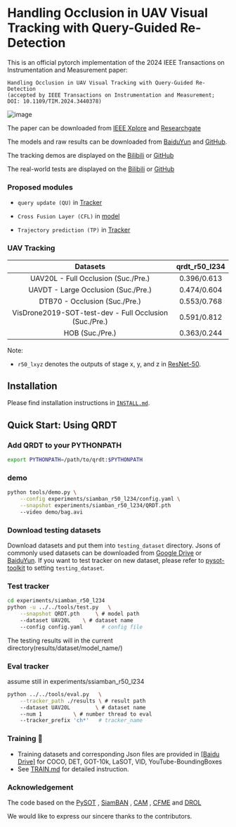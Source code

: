 # Handling Occlusion in UAV Visual Tracking with Query-Guided Re-Detection

This is an official pytorch implementation of the 2024 IEEE Transactions on Instrumentation and Measurement paper: 
```
Handling Occlusion in UAV Visual Tracking with Query-Guided Re-Detection
(accepted by IEEE Transactions on Instrumentation and Measurement; DOI: 10.1109/TIM.2024.3440378)
```

![image](https://github.com/xyl-507/QRDT/blob/master/figs/fig.jpg)

The paper can be downloaded from [IEEE Xplore](https://ieeexplore.ieee.org/document/10633268) and [Researchgate](https://www.researchgate.net/publication/383010370_Handling_Occlusion_in_UAV_Visual_Tracking_with_Query-Guided_Redetection)

The models and raw results can be downloaded from [BaiduYun](https://pan.baidu.com/s/10G2rx4--6vWgGCHjKhWpHw?pwd=1234) and [GitHub](https://github.com/xyl-507/QRDT/releases/tag/models_and_results). 

The tracking demos are displayed on the [Bilibili](https://www.bilibili.com/video/BV1kN411n78y/) or [GitHub](https://github.com/xyl-507/QRDT/releases/tag/demo)

The real-world tests are displayed on the [Bilibili](https://www.bilibili.com/video/BV1krWSeaECZ/) or [GitHub](https://github.com/xyl-507/QRDT/releases/tag/demos)

### Proposed modules
- `query update (QU)` in [Tracker](https://github.com/xyl-507/QRDT/blob/master/siamban/tracker/siambanlt_tracker_template_KF.py)

- `Cross Fusion Layer (CFL)` in [model](https://github.com/xyl-507/QRDT/blob/master/siamban/models/cam.py)
  
- `Trajectory prediction (TP)` in [Tracker](https://github.com/xyl-507/QRDT/blob/master/siamban/tracker/siambanlt_tracker_template_KF.py)

### UAV Tracking

| Datasets | qrdt_r50_l234| 
| :--------------------: | :----------------: | 
| UAV20L - Full Occlusion (Suc./Pre.) | 0.396/0.613| 
| UAVDT - Large Occlusion (Suc./Pre.) | 0.474/0.604 |
| DTB70 - Occlusion (Suc./Pre.) | 0.553/0.768 |
| VisDrone2019-SOT-test-dev - Full Occlusion (Suc./Pre.) |0.591/0.812 |
| HOB (Suc./Pre.) | 0.363/0.244 |


Note:

-  `r50_lxyz` denotes the outputs of stage x, y, and z in [ResNet-50](https://arxiv.org/abs/1512.03385).

## Installation

Please find installation instructions in [`INSTALL.md`](INSTALL.md).

## Quick Start: Using QRDT

### Add QRDT to your PYTHONPATH

```bash
export PYTHONPATH=/path/to/qrdt:$PYTHONPATH
```


### demo

```bash
python tools/demo.py \
    --config experiments/siamban_r50_l234/config.yaml \
    --snapshot experiments/siamban_r50_l234/QRDT.pth
    --video demo/bag.avi
```

### Download testing datasets

Download datasets and put them into `testing_dataset` directory. Jsons of commonly used datasets can be downloaded from [Google Drive](https://drive.google.com/drive/folders/10cfXjwQQBQeu48XMf2xc_W1LucpistPI) or [BaiduYun](https://pan.baidu.com/s/1js0Qhykqqur7_lNRtle1tA#list/path=%2F). If you want to test tracker on new dataset, please refer to [pysot-toolkit](https://github.com/StrangerZhang/pysot-toolkit) to setting `testing_dataset`. 

### Test tracker

```bash
cd experiments/siamban_r50_l234
python -u ../../tools/test.py 	\
	--snapshot QRDT.pth 	\ # model path
	--dataset UAV20L 	\ # dataset name
	--config config.yaml	  # config file
```

The testing results will in the current directory(results/dataset/model_name/)

### Eval tracker

assume still in experiments/ssiamban_r50_l234

``` bash
python ../../tools/eval.py 	 \
	--tracker_path ./results \ # result path
	--dataset UAV20L        \ # dataset name
	--num 1 		 \ # number thread to eval
	--tracker_prefix 'ch*'   # tracker_name
```

###  Training :wrench:

- Training datasets and corresponding Json files are provided in [[Baidu Drive]](https://pan.baidu.com/s/1-20iGnDMT3ewtA2uNsGa6g?pwd=vrw4) for COCO, DET, GOT-10k, LaSOT, VID, YouTube-BoundingBoxes
- See [TRAIN.md](TRAIN.md) for detailed instruction.


### Acknowledgement
The code based on the [PySOT](https://github.com/STVIR/pysot) , [SiamBAN](https://github.com/hqucv/siamban) ,
[CAM](https://dl.acm.org/doi/10.5555/3454287.3454647) , [CFME](https://ieeexplore.ieee.org/document/8880656) and [DROL](https://aaai.org/papers/13017-discriminative-and-robust-online-learning-for-siamese-visual-tracking/)

We would like to express our sincere thanks to the contributors.
